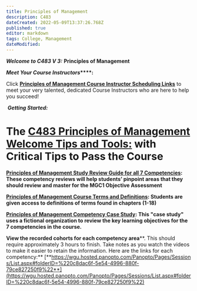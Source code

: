 ```yaml
---
title: Principles of Management
description: C483
dateCreated: 2022-05-09T13:37:26.768Z
published: true
editor: markdown
tags: College, Management
dateModified: 
---
```


**_Welcome to C483 V 3:_** **Principles of Management**

**_Meet Your Course Instructors_****:**

Click [**Principles of Management Course Instructor Scheduling Links**](https://srm--c.na127.visual.force.com/apex/CourseArticle?id=kA0a0000000l0ZTCAY&groupId=&searchTerm=&courseCode=C483&rtn=/apex/CommonsExpandedSearch) to meet your very talented, dedicated Course Instructors who are here to help you succeed!

 **_Getting Started:_**

# **The** [**C483 Principles of Management Welcome Tips and Tools**:](http://wgu.hosted.panopto.com/Panopto/Pages/Viewer.aspx?id=56c72a7d-6e54-417a-9b1d-ac110160d8f0) with Critical Tips to Pass the Course  

[**Principles of Management Study Review Guide for all 7 Competencies**](https://srm--c.na127.visual.force.com/apex/CourseArticle?id=kA0a0000000xENHCA2&groupId=&searchTerm=&courseCode=C483&rtn=/apex/CommonsExpandedSearch)**: These competency reviews will help students’ pinpoint areas that they should review and master for the MGC1 Objective Assessment**

[**Principles of Management Course Terms and Definitions**](https://srm--c.na127.visual.force.com/apex/CourseArticle?id=kA03x000000yIHtCAM&groupId=&searchTerm=&courseCode=C483&rtn=/apex/CommonsExpandedSearch)**: Students are given access to definitions of terms found in chapters (1-18)**

[**Principles of Management Competency Case Study**](https://srm--c.na127.visual.force.com/apex/CourseArticle?id=kA0a0000000xG9lCAE&groupId=&searchTerm=&courseCode=C483&rtn=/apex/CommonsExpandedSearch)**: This "case study" uses a fictional organization to review the key learning objectives for the 7 competencies in the course.**

**View the recorded cohorts for each competency area****. This should require approximately 3 hours to finish. Take notes as you watch the videos to make it easier to retain the information. Here are the links for each competency:** [**https://wgu.hosted.panopto.com/Panopto/Pages/Sessions/List.aspx#folderID=%220c8dac6f-5e54-4996-880f-79ce827250f9%22**](https://wgu.hosted.panopto.com/Panopto/Pages/Sessions/List.aspx#folderID=%220c8dac6f-5e54-4996-880f-79ce827250f9%22)

